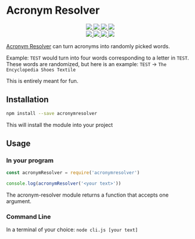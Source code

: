 # Acronym Resolver

<div>
	<p align="center">
		<a href="https://github.com/TMUniversal/Acronym-Resolver/blob/master/package.json#L3">
			<img src="https://img.shields.io/github/package-json/v/TMUniversal/Acronym-Resolver?style=flat" />
		</a>
		<a href="https://app.codacy.com/manual/Uni/Acronym-Resolver?utm_source=github.com&utm_medium=referral&utm_content=TMUniversal/Acronym-Resolver&utm_campaign=Badge_Grade_Settings">
			<img src="https://api.codacy.com/project/badge/Grade/60b7ec455e754dbdaf93e38673dfb008" />
		</a>
		<a href="https://tmuniversal.eu/redirect/patreon">
			<img src="https://img.shields.io/badge/Patreon-support_me-fa6956.svg?style=flat&logo=patreon" />
		</a>
		<a href="https://www.npmjs.com/package/acronymresolver">
			<img src="https://img.shields.io/npm/dt/acronymresolver" />
		</a>
		<br />
		<a href="https://www.npmjs.com/package/acronymresolver">
			<img src="https://img.shields.io/bundlephobia/min/acronymresolver?label=packge%20size" />
		</a>
		<a href="https://github.com/TMUniversal/Acronym-Resolver/issues">
			<img src="https://img.shields.io/github/issues/TMUniversal/Acronym-Resolver.svg?style=flat">
		</a>
		<a href="https://github.com/TMUniversal/Acronym-Resolver/graphs/contributors">
			<img src="https://img.shields.io/github/contributors/TMUniversal/Acronym-Resolver.svg?style=flat">
		</a>
		<a href="https://github.com/TMUniversal/Acronym-Resolver/blob/stable/LICENSE.md">
			<img src="https://img.shields.io/github/license/TMUniversal/Acronym-Resolver.svg?style=flat">
		</a>
	</p>
</div>

[Acronym Resolver](https://github.com/TMUniversal/Acronym-Resolver) can turn acronyms into randomly picked words.

Example: `TEST` would turn into four words corresponding to a letter in `TEST`.
These words are randomized, but here is an example: `TEST` -> `The Encyclopedia Shoes Textile`

This is entirely meant for fun.

## Installation

```sh
npm install --save acronymresolver
```

This will install the module into your project

## Usage

### In your program

```js
const acronymResolver = require('acronymresolver')

console.log(acronymResolver('<your text>'))
```

The acronym-resolver module returns a function that accepts one argument.
### Command Line

In a terminal of your choice: `node cli.js [your text]`
